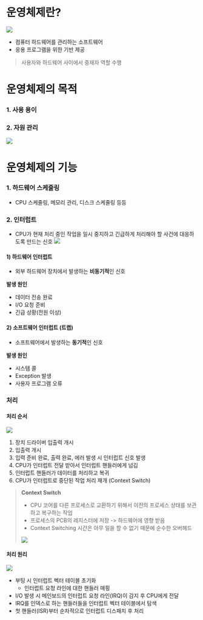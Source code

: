 # 운영체제란?
![](https://i.imgur.com/fWZMf0B.png)
- 컴퓨터 하드웨어를 관리하는 소프트웨어
- 응용 프로그램을 위한 기반 제공
> 사용자와 하드웨어 사이에서 중재자 역할 수행
# 운영체제의 목적
### 1. 사용 용이
### 2. 자원 관리
![](https://i.imgur.com/MYEMngU.png)
# 운영체제의 기능
### 1. 하드웨어 스케줄링
- CPU 스케줄링, 메모리 관리, 디스크 스케줄링 등등
### 2. 인터럽트
- CPU가 현재 처리 중인 작업을 일시 중지하고 긴급하게 처리해야 할 사건에 대응하도록 만드는 신호
![](https://i.imgur.com/9TPojys.png)
#### 1) 하드웨어 인터럽트
- 외부 하드웨어 장치에서 발생하는 **비동기적**인 신호

**발생 원인**
- 데이터 전송 완료
- I/O 요청 준비
- 긴급 상황(전원 이상)
#### 2) 소프트웨어 인터럽트 (트랩)
- 소프트웨어에서 발생하는 **동기적**인 신호

**발생 원인**
- 시스템 콜
- Exception 발생
- 사용자 프로그램 오류

### 처리
#### 처리 순서
![](https://i.imgur.com/46OA1le.png)
1) 장치 드라이버 입출력 개시
2) 입출력 개시
3) 입력 준비 완료, 출력 완료, 에러 발생 시 인터럽트 신호 발생
4) CPU가 인터럽트 전달 받아서 인터럽트 핸들러에게 넘김
5) 인터럽트 핸들러가 데이터를 처리하고 복귀
6) CPU가 인터럽트로 중단된 작업 처리 재개 (Context Switch)

> **Context Switch**
> - CPU 코어를 다른 프로세스로 교환하기 위해서 이전의 프로세스 상태를 보관하고 복구하는 작업
> - 프로세스의 PCB의 레지스터에 저장 -> 하드웨어에 영향 받음
> - Context Switching 시간은 아무 일을 할 수 없기 때문에 순수한 오버헤드
>
> ![](https://i.imgur.com/pOVgzK2.png)


#### 처리 원리
![](https://i.imgur.com/44I5FIW.png)

- 부팅 시 인터럽트 벡터 테이블 초기화
	- 인터럽트 요청 라인에 대한 핸들러 매핑
- I/O 발생 시 메인보드의 인터럽트 요청 라인(IRQ)이 감지 후 CPU에게 전달
- IRQ를 인덱스로 하는 핸들러들을 인터럽트 벡터 테이블에서 탐색
- 첫 핸들러(ISR)부터 순차적으로 인터럽트 디스패치 후 처리